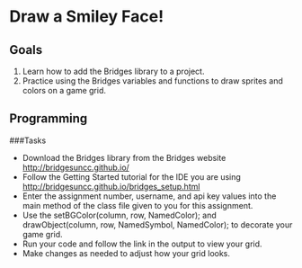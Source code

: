 Draw a Smiley Face!
==================

Goals
-----

1. Learn how to add the Bridges library to a project.
2. Practice using the Bridges variables and functions to draw sprites and colors on a game grid.

Programming
-----------

###Tasks

- Download the Bridges library from the Bridges website http://bridgesuncc.github.io/
- Follow the Getting Started tutorial for the IDE you are using http://bridgesuncc.github.io/bridges_setup.html
- Enter the assignment number, username, and api key values into the main method of the class file given to you for this assignment.
- Use the setBGColor(column, row, NamedColor); and drawObject(column, row, NamedSymbol, NamedColor); to decorate your game grid.
- Run your code and follow the link in the output to view your grid.
- Make changes as needed to adjust how your grid looks.

